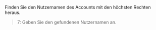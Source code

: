 Finden Sie den Nutzernamen des Accounts mit den höchsten Rechten heraus.

>7: Geben Sie den gefundenen Nutzernamen an.